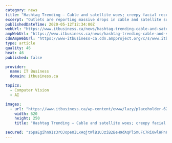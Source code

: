 ```yaml
---
category: news
title: "Hashtag Trending – Cable and satellite woes; creepy facial recognition; Apple production in India"
excerpt: "Outlets are reporting massive drops in cable and satellite subscribers, new facial recognition tech is giving everyone the heebie-jeebies, and reports about"
publishedDateTime: 2020-05-12T12:34:00Z
webUrl: "https://www.itbusiness.ca/news/hashtag-trending-cable-and-satellite-woes-creepy-facial-recognition-apple-production-in-india/115065"
ampWebUrl: "https://www.itbusiness.ca/news/hashtag-trending-cable-and-satellite-woes-creepy-facial-recognition-apple-production-in-india/115065?amp=1"
cdnAmpWebUrl: "https://www-itbusiness-ca.cdn.ampproject.org/c/s/www.itbusiness.ca/news/hashtag-trending-cable-and-satellite-woes-creepy-facial-recognition-apple-production-in-india/115065?amp=1"
type: article
quality: 46
heat: 46
published: false

provider:
  name: IT Business
  domain: itbusiness.ca

topics:
  - Computer Vision
  - AI

images:
  - url: "https://www.itbusiness.ca/wp-content/ewww/lazy/placeholder-620x250.png"
    width: 620
    height: 250
    title: "Hashtag Trending – Cable and satellite woes; creepy facial recognition; Apple production in India"

secured: "z6paEgihn9Iz3rOJopeOILxAqjtWlB1UJziB2BeH9dAqPlSmuFC7Ri0wlHPnFauX3BE5yTM2RGo1fCjYljW7pnoDE22S6vu2cs6RcXyt6CwRj2bHEZ/oPoG66fErKlO1Lod1vYZEssa/O1YIN+CVt3tQVCKB/FzFaIPSLk2n3UkSBkyW2kxtW9y4/gV9XwjjNcGh6TyQukiwJOVsw2jTkLTU7/SDqZpA0lRNN+HdQvHbQCkWnsVXCTbC2jHtstnkCBPFdS3VeBYlHtKPOOCJhHcjmAg6Udsc4kFVKFVQkar8lnFypx3EtSezqZnxG4Wy;xwiK69+hZbgc3zCb7MOWFA=="
---
```


